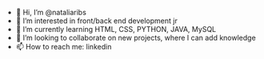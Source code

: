 - 👋 Hi, I’m @nataliaribs
- 👀 I’m interested in front/back end development jr
- 🌱 I’m currently learning HTML, CSS, PYTHON, JAVA, MySQL
- 💞️ I’m looking to collaborate on new projects, where I can add knowledge
- 📫 How to reach me: linkedin 

<!---
nataliaribs/nataliaribs is a ✨ special ✨ repository because its `README.md` (this file) appears on your GitHub profile.
You can click the Preview link to take a look at your changes.
--->
